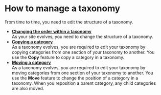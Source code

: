 # How to manage a taxonomy

From time to time, you need to edit the structure of a taxonomy.

-   **[Changing the order within a taxonomy](wcm_dev_profiling_taxonomy_editing.md)**  
As your site evolves, you need to change the structure of a taxonomy.
-   **[Copying a category](wcm_dev_profiling_category_copying.md)**  
As a taxonomy evolves, you are required to edit your taxonomy by copying categories from one section of your taxonomy to another. You use the **Copy** feature to copy a category in a taxonomy.
-   **[Moving a category](wcm_dev_profiling_category_moving.md)**  
As a taxonomy evolves, you are required to edit your taxonomy by moving categories from one section of your taxonomy to another. You use the **Move** feature to change the position of a category in a taxonomy. When you reposition a parent category, any child categories are also moved.

